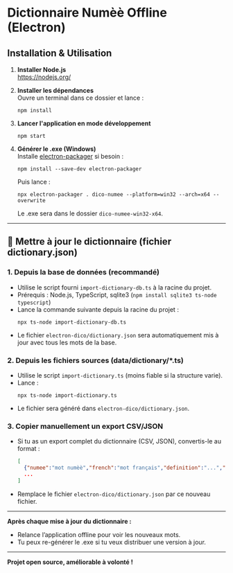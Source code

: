 # Dictionnaire Numèè Offline (Electron)

## Installation & Utilisation

1. **Installer Node.js**  
   https://nodejs.org/

2. **Installer les dépendances**  
   Ouvre un terminal dans ce dossier et lance :
   ```
   npm install
   ```

3. **Lancer l'application en mode développement**  
   ```
   npm start
   ```

4. **Générer le .exe (Windows)**  
   Installe [electron-packager](https://www.npmjs.com/package/electron-packager) si besoin :
   ```
   npm install --save-dev electron-packager
   ```
   Puis lance :
   ```
   npx electron-packager . dico-numee --platform=win32 --arch=x64 --overwrite
   ```
   Le .exe sera dans le dossier `dico-numee-win32-x64`.

---

## 🔄 Mettre à jour le dictionnaire (fichier dictionary.json)

### 1. Depuis la base de données (recommandé)

- Utilise le script fourni `import-dictionary-db.ts` à la racine du projet.
- Prérequis : Node.js, TypeScript, sqlite3 (`npm install sqlite3 ts-node typescript`)
- Lance la commande suivante depuis la racine du projet :
  ```
  npx ts-node import-dictionary-db.ts
  ```
- Le fichier `electron-dico/dictionary.json` sera automatiquement mis à jour avec tous les mots de la base.

### 2. Depuis les fichiers sources (data/dictionary/*.ts)

- Utilise le script `import-dictionary.ts` (moins fiable si la structure varie).
- Lance :
  ```
  npx ts-node import-dictionary.ts
  ```
- Le fichier sera généré dans `electron-dico/dictionary.json`.

### 3. Copier manuellement un export CSV/JSON

- Si tu as un export complet du dictionnaire (CSV, JSON), convertis-le au format :
  ```json
  [
    {"numee":"mot numèè","french":"mot français","definition":"...","phonetic":"...","variants":"..."},
    ...
  ]
  ```
- Remplace le fichier `electron-dico/dictionary.json` par ce nouveau fichier.

---

**Après chaque mise à jour du dictionnaire :**
- Relance l’application offline pour voir les nouveaux mots.
- Tu peux re-générer le .exe si tu veux distribuer une version à jour.

---

**Projet open source, améliorable à volonté !**